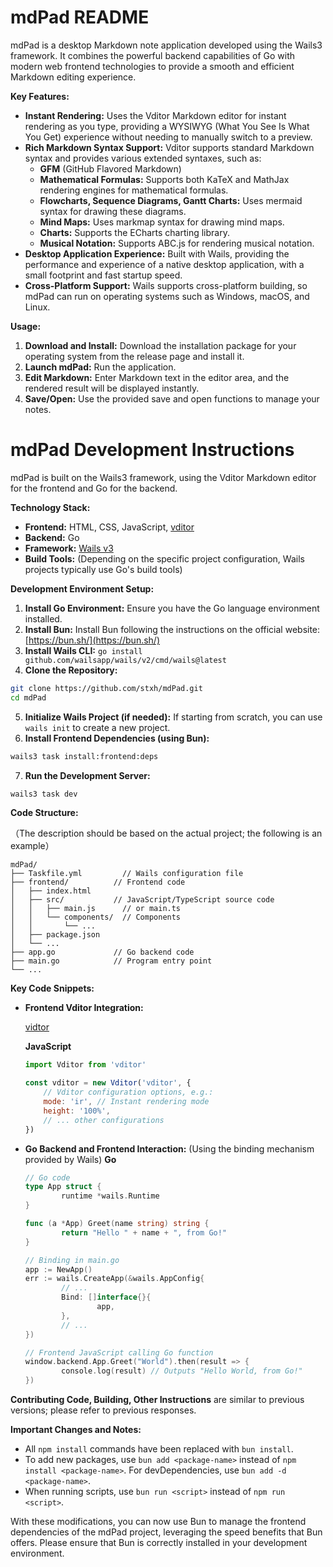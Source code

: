 # mdPad README

mdPad is a desktop Markdown note application developed using the Wails3 framework. It combines the powerful backend capabilities of Go with modern web frontend technologies to provide a smooth and efficient Markdown editing experience.

**Key Features:**

* **Instant Rendering:** Uses the Vditor Markdown editor for instant rendering as you type, providing a WYSIWYG (What You See Is What You Get) experience without needing to manually switch to a preview.
* **Rich Markdown Syntax Support:** Vditor supports standard Markdown syntax and provides various extended syntaxes, such as:
  * **GFM** (GitHub Flavored Markdown)
  * **Mathematical Formulas:** Supports both KaTeX and MathJax rendering engines for mathematical formulas.
  * **Flowcharts, Sequence Diagrams, Gantt Charts:** Uses mermaid syntax for drawing these diagrams.
  * **Mind Maps:** Uses markmap syntax for drawing mind maps.
  * **Charts:** Supports the ECharts charting library.
  * **Musical Notation:** Supports ABC.js for rendering musical notation.
* **Desktop Application Experience:** Built with Wails, providing the performance and experience of a native desktop application, with a small footprint and fast startup speed.
* **Cross-Platform Support:** Wails supports cross-platform building, so mdPad can run on operating systems such as Windows, macOS, and Linux.

**Usage:**

1. **Download and Install:** Download the installation package for your operating system from the release page and install it.
2. **Launch mdPad:** Run the application.
3. **Edit Markdown:** Enter Markdown text in the editor area, and the rendered result will be displayed instantly.
4. **Save/Open:** Use the provided save and open functions to manage your notes.

# mdPad Development Instructions

mdPad is built on the Wails3 framework, using the Vditor Markdown editor for the frontend and Go for the backend.

**Technology Stack:**

* **Frontend:** HTML, CSS, JavaScript, [vditor](https://github.com/Vanessa219/vditor)
* **Backend:** Go
* **Framework:** [Wails v3](https://wails.io)
* **Build Tools:** (Depending on the specific project configuration, Wails projects typically use Go's build tools)

**Development Environment Setup:**

1. **Install Go Environment:** Ensure you have the Go language environment installed.
2. **Install Bun:** Install Bun following the instructions on the official website: [https://bun.sh/](https://bun.sh/)
3. **Install Wails CLI:** `go install github.com/wailsapp/wails/v2/cmd/wails@latest`
4. **Clone the Repository:**

```bash
git clone https://github.com/stxh/mdPad.git
cd mdPad
```

5. **Initialize Wails Project (if needed):** If starting from scratch, you can use `wails init` to create a new project.
6. **Install Frontend Dependencies (using Bun):**

```bash
wails3 task install:frontend:deps
```

7. **Run the Development Server:**

```bash
wails3 task dev
```

**Code Structure:**

（The description should be based on the actual project; the following is an example）

```text
mdPad/
├── Taskfile.yml         // Wails configuration file
├── frontend/          // Frontend code
│   ├── index.html
│   ├── src/           // JavaScript/TypeScript source code
│   │   ├── main.js      // or main.ts
│   │   └── components/  // Components
│   │       └── ...
│   ├── package.json
│   └── ...
├── app.go             // Go backend code
├── main.go            // Program entry point
└── ...
```

**Key Code Snippets:**

* **Frontend Vditor Integration:**

  [vidtor](https://github.com/Vanessa219/vditor)

  **JavaScript**

  ```javascript
  import Vditor from 'vditor'

  const vditor = new Vditor('vditor', {
      // Vditor configuration options, e.g.:
      mode: 'ir', // Instant rendering mode
      height: '100%',
      // ... other configurations
  })
  ```
* **Go Backend and Frontend Interaction:** (Using the binding mechanism provided by Wails)
  **Go**

  ```go
  // Go code
  type App struct {
          runtime *wails.Runtime
  }

  func (a *App) Greet(name string) string {
          return "Hello " + name + ", from Go!"
  }

  // Binding in main.go
  app := NewApp()
  err := wails.CreateApp(&wails.AppConfig{
          // ...
          Bind: []interface{}{
                  app,
          },
          // ...
  })

  // Frontend JavaScript calling Go function
  window.backend.App.Greet("World").then(result => {
          console.log(result) // Outputs "Hello World, from Go!"
  })
  ```

**Contributing Code, Building, Other Instructions** are similar to previous versions; please refer to previous responses.

**Important Changes and Notes:**

* All `npm install` commands have been replaced with `bun install`.
* To add new packages, use `bun add <package-name>` instead of `npm install <package-name>`. For devDependencies, use `bun add -d <package-name>`.
* When running scripts, use `bun run <script>` instead of `npm run <script>`.

With these modifications, you can now use Bun to manage the frontend dependencies of the mdPad project, leveraging the speed benefits that Bun offers. Please ensure that Bun is correctly installed in your development environment.
